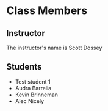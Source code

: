 # Class Members

## Instructor

The instructor's name is Scott Dossey

## Students

* Test student 1
* Audra Barrella
* Kevin Brinneman
* Alec Nicely